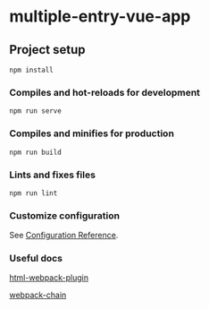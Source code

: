# multiple-entry-vue-app

## Project setup
```
npm install
```

### Compiles and hot-reloads for development
```
npm run serve
```

### Compiles and minifies for production
```
npm run build
```

### Lints and fixes files
```
npm run lint
```

### Customize configuration
See [Configuration Reference](https://cli.vuejs.org/config/).

### Useful docs
[html-webpack-plugin](https://github.com/jantimon/html-webpack-plugin#generating-multiple-html-files)

[webpack-chain](https://github.com/neutrinojs/webpack-chain)
